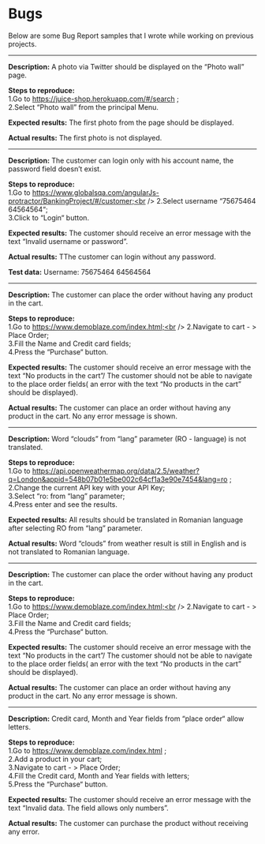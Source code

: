 # Bugs

Below are some Bug Report samples that I wrote while working on previous projects.

---------------------

**Description:**
A photo via Twitter should be displayed on the “Photo wall” page.

**Steps to reproduce:**<br />
1.Go to https://juice-shop.herokuapp.com/#/search ;<br />
2.Select “Photo wall” from the principal Menu.

**Expected results:**
The first photo from the page should be displayed.

**Actual results:**
The first photo is not displayed.


---------------------

**Description:**
The customer can login only with his account name, the password field doesn’t exist.

**Steps to reproduce:**<br />
1.Go to https://www.globalsqa.com/angularJs-protractor/BankingProject/#/customer;<br />
2.Select username “75675464 64564564“;<br />
3.Click to “Login“ button.

**Expected results:**
The customer should receive an error message with the text “Invalid username or password”.

**Actual results:**
TThe customer can login without any password.

**Test data:**
Username: 75675464 64564564



---------------------




**Description:**
The customer can place the order without having any product in the cart.

**Steps to reproduce:**<br />
1.Go to https://www.demoblaze.com/index.html;<br />
2.Navigate to cart - > Place Order;<br />
3.Fill the Name and Credit card fields;<br />
4.Press the “Purchase“ button.

**Expected results:**
The customer should receive an error message with the text “No products in the cart”/ The customer should not be able to navigate to the place order fields( an error with the text “No products in the cart” should be displayed).

**Actual results:**
The customer can place an order without having any product in the cart. No any error message is shown.


---------------------

**Description:**
Word “clouds” from “lang” parameter (RO - language) is not translated.

**Steps to reproduce:**<br />
1.Go to https://api.openweathermap.org/data/2.5/weather?q=London&appid=548b07b01e5be002c64cf1a3e90e7454&lang=ro ;<br />
2.Change the current API key with your API Key;<br />
3.Select “ro: from “lang” parameter;<br />
4.Press enter and see the results.

**Expected results:**
All results should be translated in Romanian language after selecting RO from “lang” parameter. 

**Actual results:**
Word “clouds” from weather result is still in English and is not translated to Romanian language.

---------------------


**Description:**
The customer can place the order without having any product in the cart.

**Steps to reproduce:**<br />
1.Go to https://www.demoblaze.com/index.html;<br />
2.Navigate to cart - > Place Order;<br />
3.Fill the Name and Credit card fields;<br />
4.Press the “Purchase“ button.

**Expected results:**
The customer should receive an error message with the text “No products in the cart”/ The customer should not be able to navigate to the place order fields( an error with the text “No products in the cart” should be displayed).

**Actual results:**
The customer can place an order without having any product in the cart. No any error message is shown.


---------------------

**Description:**
Credit card, Month and Year fields from “place order“ allow letters.

**Steps to reproduce:**<br />
1.Go to https://www.demoblaze.com/index.html ;<br />
2.Add a product in your cart;<br />
3.Navigate to cart - > Place Order;<br />
4.Fill the Credit card, Month and Year fields with letters;<br />
5.Press the “Purchase“ button.

**Expected results:**
The customer should receive an error message with the text “Invalid data. The field allows only numbers”.

**Actual results:**
The customer can purchase the product without receiving any error.


